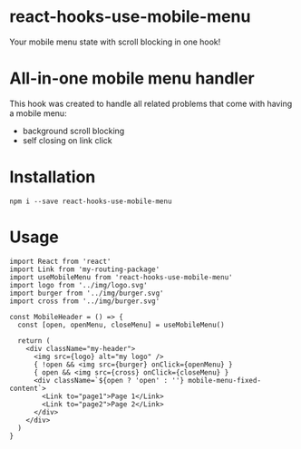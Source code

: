 # react-hooks-use-mobile-menu
Your mobile menu state with scroll blocking in one hook!

# All-in-one mobile menu handler

This hook was created to handle all related problems that come with having a mobile menu:
* background scroll blocking
* self closing on link click

# Installation

```
npm i --save react-hooks-use-mobile-menu
```

# Usage

```
import React from 'react'
import Link from 'my-routing-package'
import useMobileMenu from 'react-hooks-use-mobile-menu'
import logo from '../img/logo.svg'
import burger from '../img/burger.svg'
import cross from '../img/burger.svg'

const MobileHeader = () => {
  const [open, openMenu, closeMenu] = useMobileMenu()
  
  return (
    <div className="my-header">
      <img src={logo} alt="my logo" />
      { !open && <img src={burger} onClick={openMenu} }
      { open && <img src={cross} onClick={closeMenu} }
      <div className=`${open ? 'open' : ''} mobile-menu-fixed-content`>
        <Link to="page1">Page 1</Link>
        <Link to="page2">Page 2</Link>
      </div>
    </div>
  )
}
```
